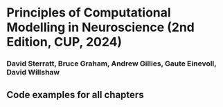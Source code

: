 # Principles of Computational Modelling in Neuroscience (2nd Edition, CUP, 2024)

### David Sterratt, Bruce Graham, Andrew Gillies, Gaute Einevoll, David Willshaw

## Code examples for all chapters

